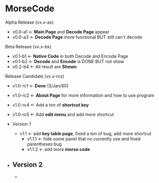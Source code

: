 # MorseCode

Alpha Release (vx.x-ax)
- v0.0-a1 <- **Main Page** and **Decode Page** appear
- v0.0-a3 <- **Decode Page** more functional BUT still can't decode

Beta Release (vx.x-bx)
- v0.1-b1 <- **Native Code** in both Decode and Encode Page
- v0.1-b2 <- **Decode** and **Encode** is DONE BUT not show
- v0.2-b4 <- All result are **Shown**

Release Candidate (vx.x-rcx)
- v1.0-rc1 <- **Done** (3/Jan/60)
- v1.0-rc2 <- **About Page** for more information and how to use program
- v1.0-rc4 <- Add a ton of **shortcut key** 
- v1.0-rc5 <- Add **edit menu** and add more shortcut

- Version 1
  - v1.1 <- add **key table page**, fixed a ton of bug, add more shortcut 
    - v1.1.1 <- hide some panel that no currently use and fixed parentheses bug
    - v1.1.2 <- add more **morse code**
  
- Version 2
  -
  -
